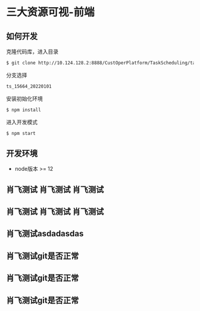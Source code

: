 # 三大资源可视-前端

## 如何开发
克隆代码库，进入目录
```bash
$ git clone http://10.124.128.2:8888/CustOperPlatform/TaskScheduling/task_scheduling_ui.git
```
分支选择
```bash
ts_15664_20220101
```

安装初始化环境
```bash
$ npm install
```

进入开发模式
```bash
$ npm start
```

## 开发环境
- node版本 >= 12

##
## 肖飞测试 肖飞测试  肖飞测试
## 肖飞测试 肖飞测试  肖飞测试

##  肖飞测试asdadasdas

## 肖飞测试git是否正常
## 肖飞测试git是否正常

## 肖飞测试git是否正常
